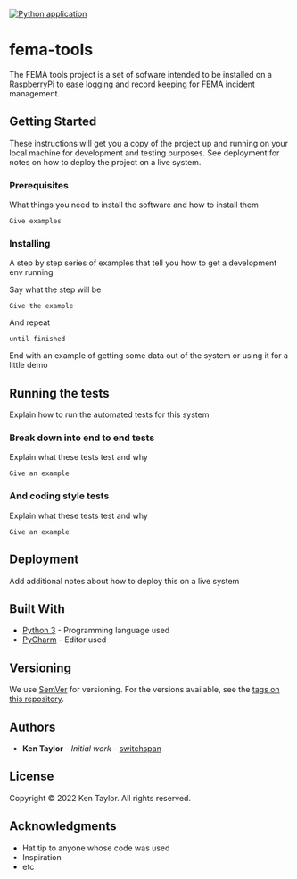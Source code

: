 [![Python application](https://github.com/switchspan/fema-tools/actions/workflows/python-app.yml/badge.svg?branch=main)](https://github.com/switchspan/fema-tools/actions/workflows/python-app.yml)
# fema-tools

The FEMA tools project is a set of sofware intended to be installed on a RaspberryPi to ease logging and record keeping
for FEMA incident management.

## Getting Started

These instructions will get you a copy of the project up and running on your local machine for development and testing
purposes. See deployment for notes on how to deploy the project on a live system.

### Prerequisites

What things you need to install the software and how to install them

```
Give examples
```

### Installing

A step by step series of examples that tell you how to get a development env running

Say what the step will be

```
Give the example
```

And repeat

```
until finished
```

End with an example of getting some data out of the system or using it for a little demo

## Running the tests

Explain how to run the automated tests for this system

### Break down into end to end tests

Explain what these tests test and why

```
Give an example
```

### And coding style tests

Explain what these tests test and why

```
Give an example
```

## Deployment

Add additional notes about how to deploy this on a live system

## Built With

* [Python 3](https://www.python.org/download/releases/3.0/) - Programming language used
* [PyCharm](https://www.jetbrains.com/pycharm/) - Editor used

## Versioning

We use [SemVer](http://semver.org/) for versioning. For the versions available, see
the [tags on this repository](https://github.com/your/project/tags).

## Authors

* **Ken Taylor** - *Initial work* - [switchspan](https://github/switchspan)

## License

Copyright &copy; 2022 Ken Taylor. All rights reserved.

## Acknowledgments

* Hat tip to anyone whose code was used
* Inspiration
* etc
